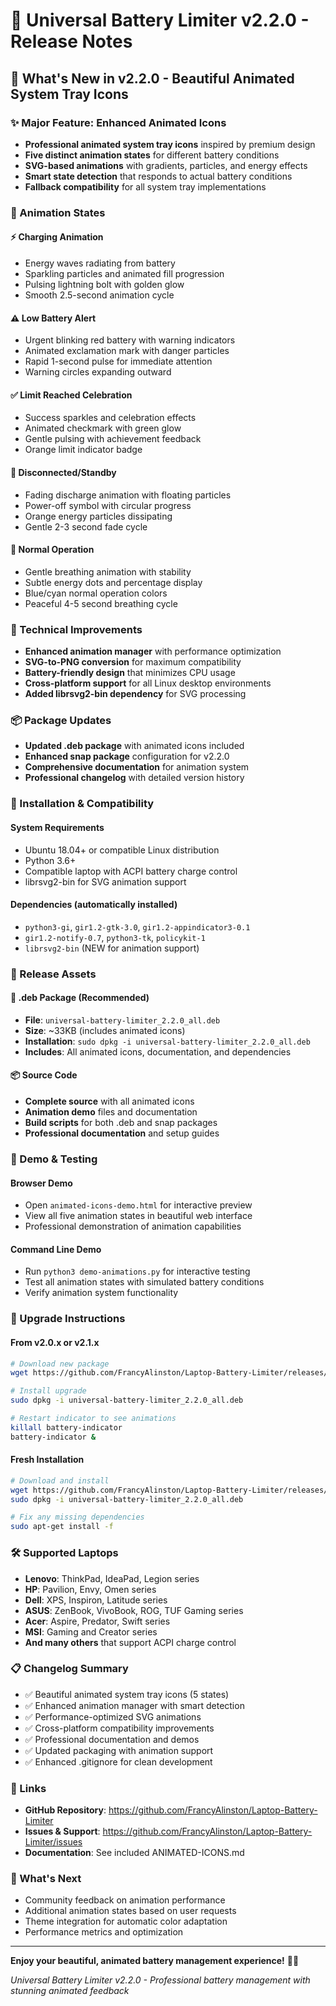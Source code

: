 # 🚀 Universal Battery Limiter v2.2.0 - Release Notes

## 🎉 What's New in v2.2.0 - Beautiful Animated System Tray Icons

### ✨ Major Feature: Enhanced Animated Icons
- **Professional animated system tray icons** inspired by premium design
- **Five distinct animation states** for different battery conditions
- **SVG-based animations** with gradients, particles, and energy effects
- **Smart state detection** that responds to actual battery conditions
- **Fallback compatibility** for all system tray implementations

### 🎨 Animation States

#### ⚡ Charging Animation
- Energy waves radiating from battery
- Sparkling particles and animated fill progression  
- Pulsing lightning bolt with golden glow
- Smooth 2.5-second animation cycle

#### ⚠️ Low Battery Alert
- Urgent blinking red battery with warning indicators
- Animated exclamation mark with danger particles
- Rapid 1-second pulse for immediate attention
- Warning circles expanding outward

#### ✅ Limit Reached Celebration
- Success sparkles and celebration effects
- Animated checkmark with green glow
- Gentle pulsing with achievement feedback
- Orange limit indicator badge

#### 🔌 Disconnected/Standby
- Fading discharge animation with floating particles
- Power-off symbol with circular progress
- Orange energy particles dissipating
- Gentle 2-3 second fade cycle

#### 🔋 Normal Operation
- Gentle breathing animation with stability
- Subtle energy dots and percentage display
- Blue/cyan normal operation colors
- Peaceful 4-5 second breathing cycle

### 🔧 Technical Improvements
- **Enhanced animation manager** with performance optimization
- **SVG-to-PNG conversion** for maximum compatibility
- **Battery-friendly design** that minimizes CPU usage
- **Cross-platform support** for all Linux desktop environments
- **Added librsvg2-bin dependency** for SVG processing

### 📦 Package Updates
- **Updated .deb package** with animated icons included
- **Enhanced snap package** configuration for v2.2.0
- **Comprehensive documentation** for animation system
- **Professional changelog** with detailed version history

### 🎯 Installation & Compatibility

#### System Requirements
- Ubuntu 18.04+ or compatible Linux distribution
- Python 3.6+
- Compatible laptop with ACPI battery charge control
- librsvg2-bin for SVG animation support

#### Dependencies (automatically installed)
- `python3-gi`, `gir1.2-gtk-3.0`, `gir1.2-appindicator3-0.1`
- `gir1.2-notify-0.7`, `python3-tk`, `policykit-1`
- `librsvg2-bin` (NEW for animation support)

### 📁 Release Assets

#### 🔄 .deb Package (Recommended)
- **File**: `universal-battery-limiter_2.2.0_all.deb`
- **Size**: ~33KB (includes animated icons)
- **Installation**: `sudo dpkg -i universal-battery-limiter_2.2.0_all.deb`
- **Includes**: All animated icons, documentation, and dependencies

#### 📦 Source Code
- **Complete source** with all animated icons
- **Animation demo** files and documentation
- **Build scripts** for both .deb and snap packages
- **Professional documentation** and setup guides

### 🎪 Demo & Testing

#### Browser Demo
- Open `animated-icons-demo.html` for interactive preview
- View all five animation states in beautiful web interface
- Professional demonstration of animation capabilities

#### Command Line Demo
- Run `python3 demo-animations.py` for interactive testing
- Test all animation states with simulated battery conditions
- Verify animation system functionality

### 🔄 Upgrade Instructions

#### From v2.0.x or v2.1.x
```bash
# Download new package
wget https://github.com/FrancyAlinston/Laptop-Battery-Limiter/releases/download/v2.2.0/universal-battery-limiter_2.2.0_all.deb

# Install upgrade
sudo dpkg -i universal-battery-limiter_2.2.0_all.deb

# Restart indicator to see animations
killall battery-indicator
battery-indicator &
```

#### Fresh Installation
```bash
# Download and install
wget https://github.com/FrancyAlinston/Laptop-Battery-Limiter/releases/download/v2.2.0/universal-battery-limiter_2.2.0_all.deb
sudo dpkg -i universal-battery-limiter_2.2.0_all.deb

# Fix any missing dependencies
sudo apt-get install -f
```

### 🛠️ Supported Laptops
- **Lenovo**: ThinkPad, IdeaPad, Legion series
- **HP**: Pavilion, Envy, Omen series  
- **Dell**: XPS, Inspiron, Latitude series
- **ASUS**: ZenBook, VivoBook, ROG, TUF Gaming series
- **Acer**: Aspire, Predator, Swift series
- **MSI**: Gaming and Creator series
- **And many others** that support ACPI charge control

### 📋 Changelog Summary
- ✅ Beautiful animated system tray icons (5 states)
- ✅ Enhanced animation manager with smart detection
- ✅ Performance-optimized SVG animations
- ✅ Cross-platform compatibility improvements
- ✅ Professional documentation and demos
- ✅ Updated packaging with animation support
- ✅ Enhanced .gitignore for clean development

### 🔗 Links
- **GitHub Repository**: https://github.com/FrancyAlinston/Laptop-Battery-Limiter
- **Issues & Support**: https://github.com/FrancyAlinston/Laptop-Battery-Limiter/issues
- **Documentation**: See included ANIMATED-ICONS.md

### 🎯 What's Next
- Community feedback on animation performance
- Additional animation states based on user requests
- Theme integration for automatic color adaptation
- Performance metrics and optimization

---

**Enjoy your beautiful, animated battery management experience!** 🎨✨

*Universal Battery Limiter v2.2.0 - Professional battery management with stunning animated feedback*
